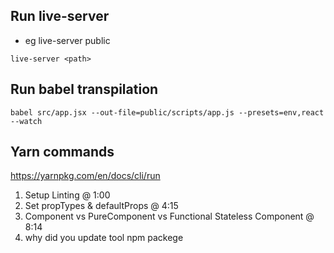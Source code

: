 ## Run live-server
- eg live-server public
```
live-server <path>
```

## Run babel transpilation
```
babel src/app.jsx --out-file=public/scripts/app.js --presets=env,react --watch
```

## Yarn commands
https://yarnpkg.com/en/docs/cli/run

1. Setup Linting @ 1:00
2. Set propTypes & defaultProps @ 4:15
3. Component vs PureComponent vs Functional Stateless Component @ 8:14
4. why did you update tool npm packege